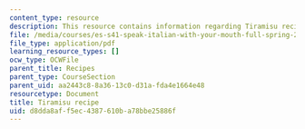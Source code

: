 ```yaml
---
content_type: resource
description: This resource contains information regarding Tiramisu recipe.
file: /media/courses/es-s41-speak-italian-with-your-mouth-full-spring-2012/d8dda8aff5ec4387610ba78bbe25886f_MITES_S41S12_recipe_9.pdf
file_type: application/pdf
learning_resource_types: []
ocw_type: OCWFile
parent_title: Recipes
parent_type: CourseSection
parent_uid: aa2443c8-8a36-13c0-d31a-fda4e1664e48
resourcetype: Document
title: Tiramisu recipe
uid: d8dda8af-f5ec-4387-610b-a78bbe25886f
---
```

